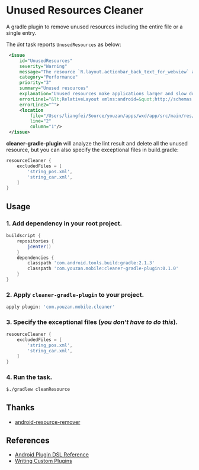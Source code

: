 # Unused Resources Cleaner

A gradle plugin to remove unused resources including the entire file or a single entry.

The *lint* task reports `UnusedResources` as below:

```xml
 <issue                                                                                          
     id="UnusedResources"                                                                        
     severity="Warning"                                                                          
     message="The resource `R.layout.actionbar_back_text_for_webview` appears to be unused"      
     category="Performance"                                                                      
     priority="3"                                                                                
     summary="Unused resources"                                                                  
     explanation="Unused resources make applications larger and slow down builds."               
     errorLine1="&lt;RelativeLayout xmlns:android=&quot;http://schemas.android.com/apk/res/android&quot;"
     errorLine2="^">                                                                             
     <location                                                                                   
         file="/Users/liangfei/Source/youzan/apps/wxd/app/src/main/res/layouts/common/layout/actionbar_back_text_for_webview.xml"
         line="2"                                                                                
         column="1"/>                                                                            
 </issue>
```

**cleaner-gradle-plugin** will analyze the lint result and delete all the unused resource, 
but you can also specify the exceptional files in build.gradle:

```groovy
resourceCleaner {
    excludedFiles = [
        'string_pos.xml',
        'string_car.xml',
    ]
}
```

Usage
---

### 1. Add dependency in your root project.
```groovy
buildscript {
    repositories {
        jcenter()
    }
    dependencies {
        classpath 'com.android.tools.build:gradle:2.1.3'
        classpath 'com.youzan.mobile:cleaner-gradle-plugin:0.1.0'
    }
}
```

### 2. Apply `cleaner-gradle-plugin` to your project.
```groovy
apply plugin: 'com.youzan.mobile.cleaner'
```

### 3. Specify the exceptional files (*you don't have to do this*).
```groovy
resourceCleaner {
    excludedFiles = [
        'string_pos.xml',
        'string_car.xml',
    ]
}
```

### 4. Run the task.
```bash
$./gradlew cleanResource
```

Thanks
---
* [android-resource-remover](https://github.com/KeepSafe/android-resource-remover)

References
---
* [Android Plugin DSL Reference](http://google.github.io/android-gradle-dsl/current/)
* [Writing Custom Plugins](https://docs.gradle.org/current/userguide/custom_plugins.html)

